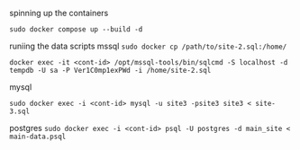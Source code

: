 spinning up the containers

```sudo docker compose up --build -d```



runiing the data scripts
mssql
```sudo docker cp /path/to/site-2.sql:/home/```

 ```docker exec -it <cont-id> /opt/mssql-tools/bin/sqlcmd -S localhost -d tempdb -U sa -P Ver1C0mp1exPWd -i /home/site-2.sql```

mysql

```sudo docker exec -i <cont-id> mysql -u site3 -psite3 site3 < site-3.sql```

postgres
```sudo docker exec -i <cont-id> psql -U postgres -d main_site < main-data.psql```



